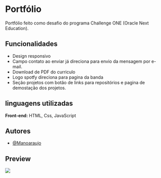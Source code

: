 
# Portfólio

Portfólio feito como desafio do programa Challenge ONE (Oracle Next Education).




## Funcionalidades

- Design responsivo
- Campo contato ao enviar já direciona para envio da mensagem por e-mail.
- Download de PDF do curriculo
- Logo spotfy direciona para pagina da banda
- Seção projetos com botão de links para repositórios e pagina de demostação dos projetos.

## linguagens utilizadas

**Front-end:** HTML, Css, JavaScript




## Autores

- [@Manoaraujo](https://github.com/Manoaraujo)

## Preview

![](https://github.com/Manoaraujo/Portfolio--Mano-Araujo/assets/120426280/ae986b7f-f38d-474d-96d7-c1fc8533b1cf)



